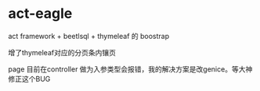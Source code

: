 # act-eagle
act framework + beetlsql + thymeleaf 的 boostrap

增了thymeleaf对应的分页条内镶页

page<T> 目前在controller 做为入参类型会报错，我的解决方案是改genice。等大神修正这个BUG
  
